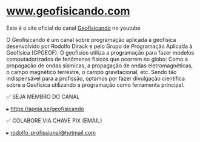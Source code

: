 # www.geofisicando.com

Este é o site oficial do canal [Geofisicando](https://www.youtube.com/@Geofisicando) no youtube

O Geofisicando é um canal sobre programação aplicada à geofísica desenvolvido por Rodolfo Dirack e pelo Grupo de Programação Aplicada à Geofísica (GPGEOF). O geofísico utiliza a programação para fazer modelos computadorizados de fenômenos físicos que ocorrem no globo: Como a propagação de ondas sísmicas, a propagação de ondas eletromagnéticas, o campo magnético terrestre, o campo gravitacional, etc. Sendo tão indispensável para a profissão, optamos por fazer divulgação científica sobre a Geofísica utilizando a programação como ferramenta principal.

✅ SEJA MEMBRO DO CANAL

▸ https://apoia.se/geofisicando

✅ COLABORE VIA CHAVE PIX (EMAIL)

▸ rodolfo_profissional@hotmail.com
